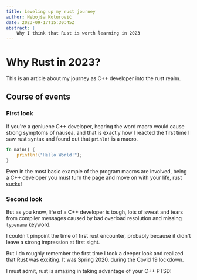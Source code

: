 ```yaml
---
title: Leveling up my rust journey
author: Nebojša Koturović
date: 2023-09-17T15:30:45Z
abstract: |
    Why I think that Rust is worth learning in 2023
---
```

# Why Rust in 2023?

This is an article about my journey as C++ developer into the rust realm.

## Course of events

### First look

If you're a geniuene C++ developer, hearing the word macro would cause strong symptoms of nausea,
and that is exactly how I reacted the first time I saw rust syntax and found out that `prinln!` is a macro.

```Rust
fn main() {
    println!("Hello World!");
}
```

Even in the most basic example of the program macros are involved, being a C++ developer you must 
turn the page and move on with your life, rust sucks!

### Second look

But as you know, life of a C++ developer is tough, lots of sweat and 
tears from compiler messages caused by bad overload resolution and missing `typename` keyword.

I couldn't pinpoint the time of first rust encounter, probably 
because it didn't leave a strong impression at first sight.

But I do roughly remember the first time I took a deeper look and realized that Rust was exciting.
It was Spring 2020, during the Covid 19 lockdown.

I must admit, rust is amazing in taking advantage of your C++ PTSD!
